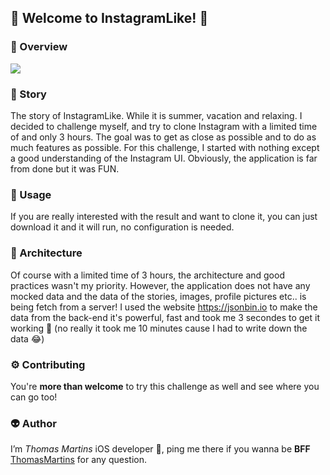 ## 📸 Welcome to InstagramLike! 📸

### 🧐 Overview

![](ReadMeAssets/demoInstagram.gif)

### 👀 Story

The story of InstagramLike. While it is summer, vacation and relaxing. I decided to challenge myself, and try to clone Instagram with a limited time of and only 3 hours. The goal was to get as close as possible and to do as much features as possible. For this challenge, I started with nothing except a good understanding of the Instagram UI. Obviously, the application is far from done but it was FUN.

### 👀 Usage

If you are really interested with the result and want to clone it, you can just download it and it will run, no configuration is needed.

### 🔨  Architecture

Of course with a limited time of 3 hours, the architecture and good practices wasn't my priority.
However, the application does not have any mocked data and the data of the stories, images, profile pictures etc.. is being fetch from a server!
I used the website https://jsonbin.io to make the data from the back-end it's powerful, fast and took me 3 secondes to get it working 🎉 (no really it took me 10 minutes cause I had to write down the data 😂)

### ⚙️ Contributing

You're **more than welcome** to try this challenge as well and see where you can go too! 

### 👽 Author

I’m *Thomas Martins* iOS developer , ping me there if you wanna be **BFF** [ThomasMartins](https://www.linkedin.com/in/thomas-martins-0343b1b7/) for any question.
